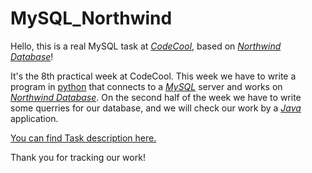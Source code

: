 # MySQL_Northwind
Hello, this is a real MySQL task at [*CodeCool*](https://www.codecool.com/), based on [*Northwind Database*](https://theaccessbuddy.wordpress.com/2011/07/03/northwind-database-explained/)!

It's the 8th practical week at CodeCool. This week we have to write a program in [python](https://www.python.org/) that connects to a [*MySQL*](https://dev.mysql.com/) server and works on [*Northwind Database*](https://theaccessbuddy.wordpress.com/2011/07/03/northwind-database-explained/).
On the second half of the week we have to write some querries for our database, and we will check our work by a [*Java*](https://www.java.com/en/) application.

[You can find Task description here.](description.md)

Thank you for tracking our work!
